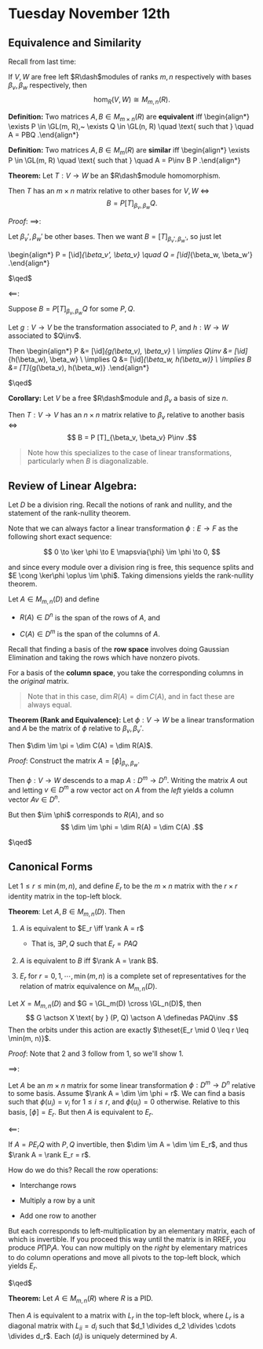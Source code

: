# Tuesday November 12th

## Equivalence and Similarity

Recall from last time:

If $V, W$ are free left $R\dash$modules of ranks $m,n$ respectively with bases $\beta_v, \beta_w$ respectively, then
$$
\hom_R(V, W) \cong M_{m, n}(R)
.$$

**Definition:**
Two matrices $A, B \in M_{m \times n}(R)$ are **equivalent** iff
\begin{align*}
\exists P \in \GL(m, R),~ \exists Q \in \GL(n, R)
\quad \text{ such that } \quad
A = PBQ
.\end{align*}

**Definition:**
Two matrices $A, B \in M_m(R)$ are **similar** iff
\begin{align*}
\exists P \in \GL(m, R)
\quad \text{ such that } \quad
A = P\inv B P
.\end{align*}

**Theorem:**
Let $T: V\to W$ be an $R\dash$module homomorphism.

Then $T$ has an $m\times n$ matrix relative to other bases for $V, W$ $\iff$
$$
B = P [T]_{\beta_v, \beta_w} Q
.$$

*Proof*:
$\implies$:

Let $\beta_v', \beta_w'$ be other bases.
Then we want $B = [T]_{\beta_v', \beta_w'}$, so just let

\begin{align*}
P = [\id]_{\beta_v', \beta_v} \quad Q = [\id]_{\beta_w, \beta_w'}
.\end{align*}

$\qed$

$\impliedby$:

Suppose $B = P [T]_{\beta_v, \beta_w} Q$ for some $P, Q$.

Let $g: V\to V$ be the transformation associated to $P$, and $h: W \to W$ associated to $Q\inv$.

Then
\begin{align*}
P &= [\id]_{g(\beta_v), \beta_v}  \\
\implies Q\inv &= [\id]_{h(\beta_w), \beta_w} \\
\implies Q &= [\id]_{\beta_w, h(\beta_w)} \\
\implies B &= [T]_{g(\beta_v), h(\beta_w)}
.\end{align*}

$\qed$

**Corollary:**
Let $V$ be a free $R\dash$module and $\beta_v$ a basis of size $n$.

Then $T: V\to V$ has an $n\times n$ matrix relative to $\beta_v$ relative to another basis $\iff$
$$
B = P [T]_{\beta_v, \beta_v} P\inv
.$$

> Note how this specializes to the case of linear transformations, particularly when $B$ is diagonalizable.

## Review of Linear Algebra:

Let $D$ be a division ring.
Recall the notions of rank and nullity, and the statement of the rank-nullity theorem.

Note that we can always factor a linear transformation $\phi: E\to F$ as the following short exact sequence:

$$
0 \to \ker \phi \to E \mapsvia{\phi} \im \phi \to 0,
$$

and since every module over a division ring is free, this sequence splits and $E \cong \ker\phi \oplus \im \phi$.
Taking dimensions yields the rank-nullity theorem.

Let $A\in M_{m, n}(D)$ and define

- $R(A) \in D^n$ is the span of the rows of $A$, and

- $C(A) \in D^m$ is the span of the columns of $A$.

Recall that finding a basis of the **row space** involves doing Gaussian Elimination and taking the rows which have nonzero pivots.

For a basis of the **column space**, you take the corresponding columns in the *original* matrix.

> Note that in this case, $\dim R(A) = \dim C(A)$, and in fact these are always equal.

**Theorem (Rank and Equivalence):**
Let $\phi: V\to W$ be a linear transformation and $A$ be the matrix of $\phi$ relative to $\beta_v, \beta_v'$.

Then $\dim \im \pi = \dim C(A) = \dim R(A)$.

*Proof*:
Construct the matrix $A = [\phi]_{\beta_v, \beta_w}$.

Then $\phi: V \to W$ descends to a map $A: D^m \to D^n$.
Writing the matrix $A$ out and letting $v\in D^m$ a row vector act on $A$ from the *left* yields a column vector $Av \in D^n$.

But then $\im \phi$ corresponds to $R(A)$, and so
$$
\dim \im \phi = \dim R(A) = \dim C(A)
.$$

$\qed$

## Canonical Forms

Let $1 \leq r \leq \min(m, n)$, and define $E_r$ to be the $m\times n$ matrix with the $r\times r$ identity matrix in the top-left block.

**Theorem**:
Let $A, B \in M_{m,n}(D)$. Then

1. $A$ is equivalent to $E_r \iff \rank A = r$
     - That is, $\exists P,Q$ such that $E_r = PAQ$

2. $A$ is equivalent to $B$ iff $\rank A = \rank B$.

3. $E_r$ for $r = 0, 1, \cdots, \min(m,n)$ is a complete set of representatives for the relation of matrix equivalence on $M_{m, n}(D)$.

Let $X = M_{m, n}(D)$ and $G = \GL_m(D) \cross \GL_n(D)$, then
$$
G \actson X \text{ by } (P, Q) \actson A \definedas PAQ\inv
.$$
Then the orbits under this action are exactly $\theset{E_r \mid 0 \leq r \leq \min(m, n)}$.

*Proof*:
Note that 2 and 3 follow from 1, so we'll show 1.

$\implies$:

Let $A$ be an $m\times n$ matrix for some linear transformation $\phi: D^m \to D^n$ relative to some basis.
Assume $\rank A = \dim \im \phi = r$.
We can find a basis such that $\phi(u_i) = v_i$ for $1 \leq i \leq r$, and $\phi(u_i) = 0$ otherwise.
Relative to this basis, $[\phi] = E_r$.
But then $A$ is equivalent to $E_r$.

$\impliedby$:

If $A = PE_r Q$ with $P, Q$ invertible, then $\dim \im A = \dim \im E_r$, and thus $\rank A = \rank E_r = r$.


How do we do this?
Recall the row operations:

- Interchange rows

- Multiply a row by a unit

- Add one row to another

But each corresponds to left-multiplication by an elementary matrix, each of which is invertible.
If you proceed this way until the matrix is in RREF, you produce $P \prod P_i A$.
You can now multiply on the *right* by elementary matrices to do column operations and move all pivots to the top-left block, which yields $E_r$.

$\qed$

**Theorem:**
Let $A \in M_{m, n}(R)$ where $R$ is a PID.

Then $A$ is equivalent to a matrix with $L_r$ in the top-left block, where $L_r$ is a diagonal matrix with $L_{ii} = d_i$ such that $d_1 \divides d_2 \divides \cdots \divides d_r$.
Each $(d_i)$ is uniquely determined by $A$.

